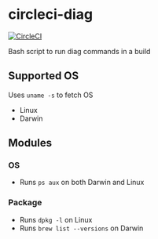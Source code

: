 # circleci-diag

[![CircleCI](https://circleci.com/gh/circleci/circleci-diag.svg?style=shield&circle-token=c0b18eac97c20221b618fcdcbb0be80966ea2042)](https://circleci.com/gh/circleci/circleci-diag)

Bash script to run diag commands in a build

## Supported OS

Uses `uname -s` to fetch OS

* Linux
* Darwin

## Modules

### OS

* Runs `ps aux` on both Darwin and Linux

### Package

* Runs `dpkg -l` on Linux
* Runs `brew list --versions` on Darwin

